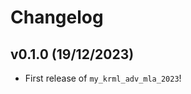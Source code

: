 # Changelog

<!--next-version-placeholder-->

## v0.1.0 (19/12/2023)

- First release of `my_krml_adv_mla_2023`!